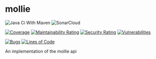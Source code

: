 # mollie
![Java Ci With Maven](https://github.com/nubilusnl/mollie/actions/workflows/maven.yml/badge.svg)
![SonarCloud](https://github.com/nubilusnl/mollie/actions/workflows/sonarcloud.yml/badge.svg)

[![Coverage](https://sonarcloud.io/api/project_badges/measure?project=nubilusnl_mollie&metric=coverage)](https://sonarcloud.io/summary/new_code?id=nubilusnl_mollie)
[![Maintainability Rating](https://sonarcloud.io/api/project_badges/measure?project=nubilusnl_mollie&metric=sqale_rating)](https://sonarcloud.io/summary/new_code?id=nubilusnl_mollie)
[![Security Rating](https://sonarcloud.io/api/project_badges/measure?project=nubilusnl_mollie&metric=security_rating)](https://sonarcloud.io/summary/new_code?id=nubilusnl_mollie)
[![Vulnerabilities](https://sonarcloud.io/api/project_badges/measure?project=nubilusnl_mollie&metric=vulnerabilities)](https://sonarcloud.io/summary/new_code?id=nubilusnl_mollie)

[![Bugs](https://sonarcloud.io/api/project_badges/measure?project=nubilusnl_mollie&metric=bugs)](https://sonarcloud.io/summary/new_code?id=nubilusnl_mollie)
[![Lines of Code](https://sonarcloud.io/api/project_badges/measure?project=nubilusnl_mollie&metric=ncloc)](https://sonarcloud.io/summary/new_code?id=nubilusnl_mollie)

An implementation of the mollie api

